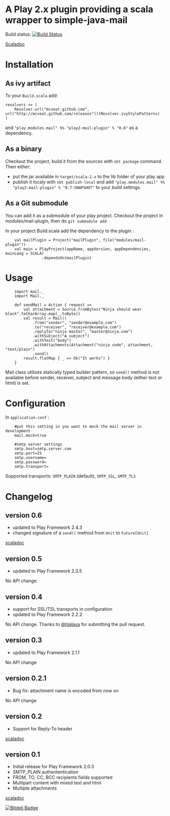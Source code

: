 A Play 2.x plugin providing a scala wrapper to simple-java-mail
===============================================================

Build status: [![Build Status](https://secure.travis-ci.org/mcveat/mail-plugin.png?branch=master)](https://travis-ci.org/mcveat/mail-plugin)

[Scaladoc](http://mcveat.github.io/mail-plugin/api/0.6/index.html)

Installation
============

As ivy artifact
---------------

To your `Build.scala` add:

    resolvers += (
        Resolver.url("mcveat.github.com", url("http://mcveat.github.com/releases"))(Resolver.ivyStylePatterns)
    )

and `"play.modules.mail" %% "play2-mail-plugin" % "0.6"` as a dependency.

As a binary
-----------

Checkout the project, build it from the sources with `sbt package` command. Then either:
* put the jar available in `target/scala-2.x` to the lib folder of your play app
* publish it localy with `sbt publish-local` and add `"play.modules.mail" %% "play2-mail-plugin" % "0.7-SNAPSHOT"` to your build settings.

As a Git submodule
------------------
You can add it as a submodule of your play project.
Checkout the project in modules/mail-plugin, then do `git submodule add`

In your project Build.scala add the dependency to the plugin :

        val mailPlugin = Project("mailPlugin", file("modules/mail-plugin"))
        val main = PlayProject(appName, appVersion, appDependencies, mainLang = SCALA)
                    .dependsOn(mailPlugin)


Usage
=====

        import mail._
        import Mail._

        def sendMail = Action { request =>
            val attachment = Source.fromBytes("Ninja should wear black".toCharArray.map(_.toByte))
            val result = Mail()
                .from("sender", "sender@example.com")
                .to("receiver", "receiver@example.com")
                .replyTo("ninja master", "master@ninja.com")
                .withSubject("A subject")
                .withText("body")
                .withAttachments(Attachment("ninja code", attachment, "text/plain")
                .send()
            result.flatMap { _ => Ok("It works") }
        }

Mail class utilizes statically typed builder pattern, so `send()` method is not available before sender, receiver,
subject and message body (either text or html) is set.

Configuration
=============
In `application.conf` :

        #put this setting in you want to mock the mail server in development
        mail.mock=true

        #smtp server settings
        smtp.host=smtp.server.com
        smtp.port=25
        smtp.username=
        smtp.password=
        smtp.transport=

Supported transports: `SMTP_PLAIN` (default), `SMTP_SSL`, `SMTP_TLS`

Changelog
=========

version 0.6
-----------

* updated to Play Framework 2.4.3
* changed signature of a `send()` method from `Unit` to `Future[Unit]`

[scaladoc](http://mcveat.github.io/mail-plugin/api/0.6/index.html)

version 0.5
-----------

* updated to Play Framework 2.3.5

No API change.

version 0.4
-----------

* support for SSL/TSL transports in configuration
* updated to Play Framework 2.2.2

No API change. Thanks to [@tjjalava](https://github.com/tjjalava) for submitting the pull request.

version 0.3
-----------

* updated to Play Framework 2.1.1

No API change

version 0.2.1
-------------

* Bug fix: attachment name is encoded from now on

No API change

version 0.2
-----------

* Support for Reply-To header

[scaladoc](http://mcveat.github.io/mail-plugin/api/0.2/index.html)

version 0.1
-----------

* Initial release for Play Framework 2.0.3
* SMTP_PLAIN authententication
* FROM, TO, CC, BCC recipients fields supported
* Multipart content with mixed text and html
* Multiple attachments

[scaladoc](http://mcveat.github.io/mail-plugin/api/0.1/index.html)

[![Bitdeli Badge](https://d2weczhvl823v0.cloudfront.net/mcveat/mail-plugin/trend.png)](https://bitdeli.com/free "Bitdeli Badge")
